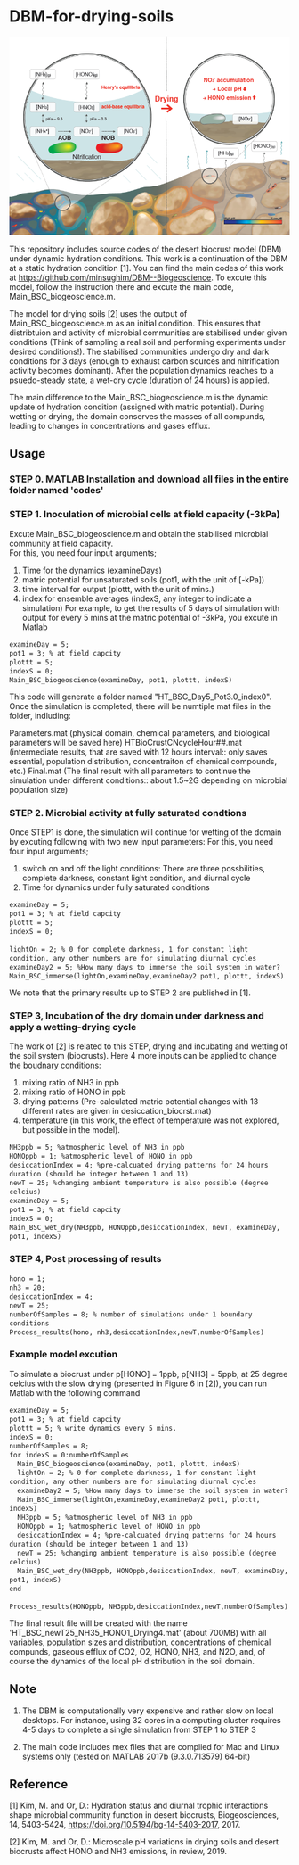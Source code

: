 # DBM-for-drying-soils
![alt text](https://github.com/minsughim/DBM-for-drying-soils/blob/master/schematics_DBM_pH.PNG)

This repository includes source codes of the desert biocrust model (DBM) under dynamic hydration conditions.
This work is a continuation of the DBM at a static hydration condition [1]. You can find the main codes of this work at https://github.com/minsughim/DBM--Biogeoscience. To excute this model, follow the instruction there and excute the main code, Main_BSC_biogeoscience.m. 

The model for drying soils [2] uses the output of Main_BSC_biogeoscience.m as an initial condition. This ensures that distribtuion and activity of microbial communities are stabilised under given conditions (Think of sampling a real soil and performing experiments under desired conditions!). The stabilised communities undergo dry and dark conditions for 3 days (enough to exhaust carbon sources and nitrification activity becomes dominant). After the population dynamics reaches to a psuedo-steady state, a wet-dry cycle (duration of 24 hours) is applied. 

The main difference to the Main_BSC_biogeoscience.m is the dynamic update of hydration condition (assigned with matric potential). During wetting or drying, the domain conserves the masses of all compunds, leading to changes in concentrations and gases efflux. 

## Usage

### STEP 0. MATLAB Installation and download all files in the entire folder named 'codes'

### STEP 1. Inoculation of microbial cells at field capacity (-3kPa) 

Excute Main_BSC_biogeoscience.m and obtain the stabilised microbial community at field capacity.  
For this, you need four input arguments;
1. Time for the dynamics (examineDays)
2. matric potential for unsaturated soils (pot1, with the unit of [-kPa])
3. time interval for output (plottt, with the unit of mins.)
4. index for ensemble averages (indexS, any integer to indicate a simulation)
For example, to get the results of 5 days of simulation with output for every 5 mins at the matric potential of -3kPa, you excute in Matlab
~~~~~~~~~~~~~{.m}
examineDay = 5; 
pot1 = 3; % at field capcity
plottt = 5; 
indexS = 0;
Main_BSC_biogeoscience(examineDay, pot1, plottt, indexS)
~~~~~~~~~~~~~
This code will generate a folder named "HT_BSC_Day5_Pot3.0_index0". 
Once the simulation is completed, there will be numtiple mat files in the folder, indluding:

Parameters.mat (physical domain, chemical parameters, and biological parameters will be saved here)
HTBioCrustCNcycleHour##.mat (intermediate results, that are saved with 12 hours interval:: only saves essential, population distribution, concentraiton of chemical compounds, etc.) 
Final.mat (The final result with all parameters to continue the simulation under different conditions:: about 1.5~2G depending on microbial population size)

### STEP 2. Microbial activity at fully saturated condtions

Once STEP1 is done, the simulation will continue for wetting of the domain by excuting following with two new input parameters:
For this, you need four input arguments;
1. switch on and off the light conditions: There are three possbilities, complete darkness, constant light condition, and diurnal cycle
2. Time for dynamics under fully saturated conditions

~~~~~~~~~~~~~{.m}
examineDay = 5; 
pot1 = 3; % at field capcity
plottt = 5; 
indexS = 0;

lightOn = 2; % 0 for complete darkness, 1 for constant light condition, any other numbers are for simulating diurnal cycles
examineDay2 = 5; %How many days to immerse the soil system in water?
Main_BSC_immerse(lightOn,examineDay,examineDay2 pot1, plottt, indexS)
~~~~~~~~~~~~~

We note that the primary results up to STEP 2 are published in [1].

### STEP 3, Incubation of the dry domain under darkness and apply a wetting-drying cycle
The work of [2] is related to this STEP, drying and incubating and wetting of the soil system (biocrusts). 
Here 4 more inputs can be applied to change the boudnary conditions:
1. mixing ratio of NH3 in ppb
2. mixing ratio of HONO in ppb
3. drying patterns (Pre-calculated matric potential changes with 13 different rates are given in desiccation_biocrst.mat)
4. temperature (in this work, the effect of temperature was not explored, but possible in the model).

~~~~~~~~~~~~~{.m}
NH3ppb = 5; %atmospheric level of NH3 in ppb
HONOppb = 1; %atmospheric level of HONO in ppb
desiccationIndex = 4; %pre-calcuated drying patterns for 24 hours duration (should be integer between 1 and 13)
newT = 25; %changing ambient temperature is also possible (degree celcius)
examineDay = 5; 
pot1 = 3; % at field capcity
indexS = 0;
Main_BSC_wet_dry(NH3ppb, HONOppb,desiccationIndex, newT, examineDay, pot1, indexS)
~~~~~~~~~~~~~

### STEP 4, Post processing of results 
~~~~~~~~~~~~~{.m}
hono = 1;
nh3 = 20;
desiccationIndex = 4;
newT = 25;
numberOfSamples = 8; % number of simulations under 1 boundary conditions
Process_results(hono, nh3,desiccationIndex,newT,numberOfSamples)
~~~~~~~~~~~~~

### Example model excution
To simulate a biocrust under p[HONO] = 1ppb, p[NH3] = 5ppb, at 25 degree celcius with the slow drying (presented in Figure 6 in [2]), you can run Matlab with the following command


~~~~~~~~~~~~~{.m}
examineDay = 5; 
pot1 = 3; % at field capcity
plottt = 5; % write dynamics every 5 mins.
indexS = 0;
numberOfSamples = 8;
for indexS = 0:numberOfSamples
  Main_BSC_biogeoscience(examineDay, pot1, plottt, indexS)
  lightOn = 2; % 0 for complete darkness, 1 for constant light condition, any other numbers are for simulating diurnal cycles
  examineDay2 = 5; %How many days to immerse the soil system in water?
  Main_BSC_immerse(lightOn,examineDay,examineDay2 pot1, plottt, indexS)
  NH3ppb = 5; %atmospheric level of NH3 in ppb
  HONOppb = 1; %atmospheric level of HONO in ppb
  desiccationIndex = 4; %pre-calcuated drying patterns for 24 hours duration (should be integer between 1 and 13)
  newT = 25; %changing ambient temperature is also possible (degree celcius)
  Main_BSC_wet_dry(NH3ppb, HONOppb,desiccationIndex, newT, examineDay, pot1, indexS)
end

Process_results(HONOppb, NH3ppb,desiccationIndex,newT,numberOfSamples)
~~~~~~~~~~~~~
The final result file will be created with the name 'HT_BSC_newT25_NH35_HONO1_Drying4.mat' (about 700MB) with all variables, population sizes and distribution, concentrations of chemical compunds, gaseous efflux of CO2, O2, HONO, NH3, and N2O, and, of course the dynamics of the local pH distribution in the soil domain. 

## Note

1. The DBM is computationally very expensive and rather slow on local desktops. For instance, using 32 cores in a computing cluster requires 4-5 days to complete a single simulation from STEP 1 to STEP 3

2. The main code includes mex files that are complied for Mac and Linux systems only (tested on MATLAB 2017b (9.3.0.713579) 64-bit)



## Reference

[1] Kim, M. and Or, D.: Hydration status and diurnal trophic interactions shape microbial community function in desert biocrusts, Biogeosciences, 14, 5403-5424, https://doi.org/10.5194/bg-14-5403-2017, 2017.

[2] Kim, M. and Or, D.: Microscale pH variations in drying soils and desert biocrusts affect HONO and NH3 emissions, in review, 2019.

